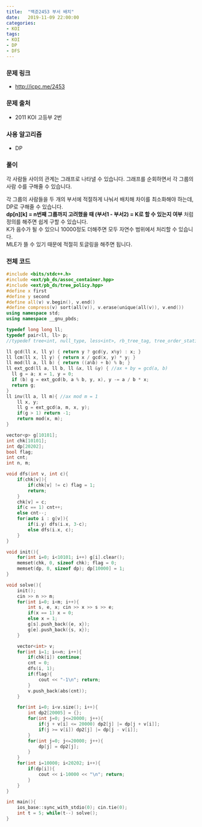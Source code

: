 ```yaml
---
title:  "백준2453 부서 배치"
date:   2019-11-09 22:00:00
categories:
- KOI
tags:
- KOI
- DP
- DFS
---
```


### 문제 링크
* http://icpc.me/2453

### 문제 출처
* 2011 KOI 고등부 2번

### 사용 알고리즘
* DP

### 풀이
각 사람들 사이의 관계는 그래프로 나타낼 수 있습니다. 그래프를 순회하면서 각 그룹의 사람 수를 구해줄 수 있습니다.

각 그룹의 사람들을 두 개의 부서에 적절하게 나눠서 배치해 차이를 최소화해야 하는데, DP로 구해줄 수 있습니다.<br>
**dp[n][k] = n번째 그룹까지 고려했을 때 (부서1 - 부서2) = K로 할 수 있는지 여부** 처럼 정의를 해주면 쉽게 구할 수 있습니다.<br>
K가 음수가 될 수 있으니 10000정도 더해주면 모두 자연수 범위에서 처리할 수 있습니다.<br>
MLE가 뜰 수 있기 때문에 적절히 토글링을 해주면 됩니다.

### 전체 코드
```cpp
#include <bits/stdc++.h>
#include <ext/pb_ds/assoc_container.hpp>
#include <ext/pb_ds/tree_policy.hpp>
#define x first
#define y second
#define all(v) v.begin(), v.end()
#define compress(v) sort(all(v)), v.erase(unique(all(v)), v.end())
using namespace std;
using namespace __gnu_pbds;

typedef long long ll;
typedef pair<ll, ll> p;
//typedef tree<int, null_type, less<int>, rb_tree_tag, tree_order_statistics_node_update> ordered_set;

ll gcd(ll x, ll y) { return y ? gcd(y, x%y) : x; }
ll lcm(ll x, ll y) { return x / gcd(x, y) * y; }
ll mod(ll a, ll b) { return ((a%b) + b) % b; }
ll ext_gcd(ll a, ll b, ll &x, ll &y) { //ax + by = gcd(a, b)
  ll g = a; x = 1, y = 0;
  if (b) g = ext_gcd(b, a % b, y, x), y -= a / b * x;
  return g;
}
ll inv(ll a, ll m){ //ax mod m = 1
    ll x, y;
    ll g = ext_gcd(a, m, x, y);
    if(g > 1) return -1;
    return mod(x, m);
}

vector<p> g[10101];
int chk[10101];
int dp[20202];
bool flag;
int cnt;
int n, m;

void dfs(int v, int c){
	if(chk[v]){
		if(chk[v] != c) flag = 1;
		return;
	}
	chk[v] = c;
	if(c == 1) cnt++;
	else cnt--;
	for(auto i : g[v]){
		if(i.y) dfs(i.x, 3-c);
		else dfs(i.x, c);
	}
}

void init(){
	for(int i=0; i<10101; i++) g[i].clear();
	memset(chk, 0, sizeof chk); flag = 0;
	memset(dp, 0, sizeof dp); dp[10000] = 1;
}

void solve(){
	init();
	cin >> n >> m;
	for(int i=0; i<m; i++){
		int s, e, x; cin >> x >> s >> e;
		if(x == 1) x = 0;
		else x = 1;
		g[s].push_back({e, x});
		g[e].push_back({s, x});
	}

	vector<int> v;
	for(int i=1; i<=n; i++){
		if(chk[i]) continue;
		cnt = 0;
		dfs(i, 1);
		if(flag){
			cout << "-1\n"; return;
		}
		v.push_back(abs(cnt));
	}

	for(int i=0; i<v.size(); i++){
		int dp2[20005] = {};
		for(int j=0; j<=20000; j++){
			if(j + v[i] <= 20000) dp2[j] |= dp[j + v[i]];
			if(j >= v[i]) dp2[j] |= dp[j - v[i]];
		}
		for(int j=0; j<=20000; j++){
			dp[j] = dp2[j];
		}
	}
	for(int i=10000; i<20202; i++){
		if(dp[i]){
			cout << i-10000 << "\n"; return;
		}
	}
}

int main(){
	ios_base::sync_with_stdio(0); cin.tie(0);
	int t = 5; while(t--) solve();
}
```
